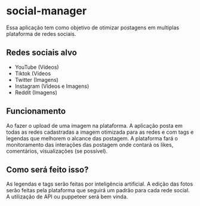 # social-manager

Essa aplicação tem como objetivo de otimizar postagens em multiplas plataforma de redes sociais.
## Redes sociais alvo
- YouTube (Vídeos)
- Tiktok (Vídeos
- Twitter (Imagens)
- Instagram (Vídeos e Imagens)
- Reddit (Imagens)
## Funcionamento
Ao fazer o upload de uma imagem na plataforma. A aplicação posta em todas as redes cadastradas a imagem otimizada para as redes e com tags e legendas que melhorem o alcance das postagem.
A plataforma fará o monitoramento das interações das postagem onde contará os likes, comentários, visualizações (se possível).
## Como será feito isso?
As legendas e tags serão feitas por inteligência artificial. A edição das fotos serão feitas pela plataforma que seguirá um padrão para cada rede social. A utilização de API ou puppeteer será bem vinda.
